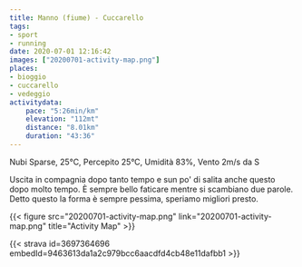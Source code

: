 ```yaml
---
title: Manno (fiume) - Cuccarello 
tags:
- sport
- running
date: 2020-07-01 12:16:42
images: ["20200701-activity-map.png"]
places:
- bioggio
- cuccarello
- vedeggio
activitydata:
    pace: "5:26min/km"
    elevation: "112mt"
    distance: "8.01km"
    duration: "43:36"
---
```


Nubi Sparse, 25°C, Percepito 25°C, Umidità 83%, Vento 2m/s da S

Uscita in compagnia dopo tanto tempo e sun po' di salita anche questo dopo molto tempo.
È sempre bello faticare mentre si scambiano due parole. Detto questo la forma è sempre pessima, speriamo migliori presto.



{{< figure src="20200701-activity-map.png" link="20200701-activity-map.png" title="Activity Map" >}}


{{< strava id=3697364696 embedId=9463613da1a2c979bcc6aacdfd4cb48e11dafbb1 >}}
